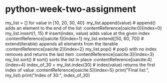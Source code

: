 # python-week-two-assignment
my_list = []
for value in [10, 20, 30, 40]:
my_list.append(value)          # append() adds an element to the end of the list :contentReference[oaicite:0]{index=0}
my_list.insert(1, 15)              # insert(index, value) adds value at the given index :contentReference[oaicite:1]{index=1}
my_list.extend([50, 60, 70])       # extend(iterable) appends all elements from the iterable :contentReference[oaicite:2]{index=2}
my_list.pop()                      # pop() with no index removes and returns the last item :contentReference[oaicite:3]{index=3}
my_list.sort()                     # sort() sorts the list in place :contentReference[oaicite:4]{index=4}
index_of_30 = my_list.index(30)    # index(value) returns the first index of value :contentReference[oaicite:5]{index=5}
print("Final list:", my_list)
print("Index of 30:", index_of_30)

